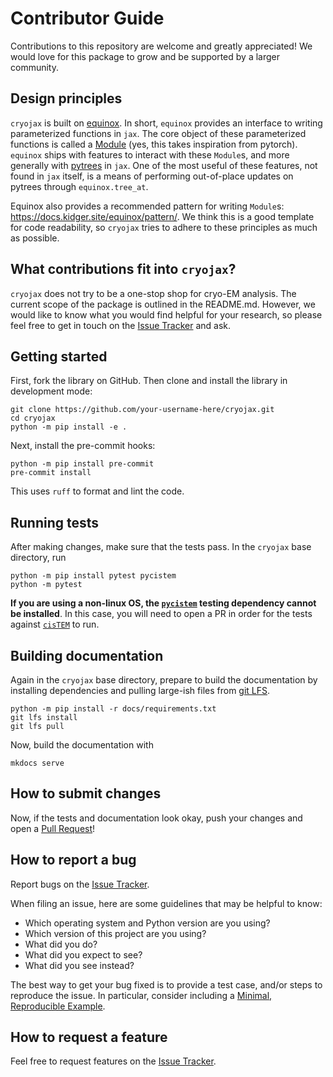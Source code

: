 # Contributor Guide

Contributions to this repository are welcome and greatly appreciated! We would love
for this package to grow and be supported by a larger community.

## Design principles

`cryojax` is built on [equinox](https://docs.kidger.site/equinox/). In short, `equinox` provides an interface to writing parameterized functions in `jax`. The core object of these parameterized functions is called a [Module](https://docs.kidger.site/equinox/api/module/module/) (yes, this takes inspiration from pytorch). `equinox` ships with features to interact with these `Module`s, and more generally with [pytrees](https://jax.readthedocs.io/en/latest/pytrees.html) in `jax`. One of the most useful of these features, not found in `jax` itself, is a means of performing out-of-place updates on pytrees through `equinox.tree_at`.

Equinox also provides a recommended pattern for writing `Module`s: https://docs.kidger.site/equinox/pattern/. We think this is a good template for code readability, so `cryojax` tries to adhere to these principles as much as possible.

## What contributions fit into `cryojax`?

`cryojax` does not try to be a one-stop shop for cryo-EM analysis. The current scope of the package is outlined in the README.md. However, we would like to know what you would find helpful for your research, so please feel free to get in touch on the [Issue
Tracker](https://github.com/mjo22/cryojax/issues) and ask.

## Getting started

First, fork the library on GitHub. Then clone and install the library in development mode:

```
git clone https://github.com/your-username-here/cryojax.git
cd cryojax
python -m pip install -e .
```

Next, install the pre-commit hooks:

```
python -m pip install pre-commit
pre-commit install
```

This uses `ruff` to format and lint the code.

## Running tests

After making changes, make sure that the tests pass. In the `cryojax` base directory, run

```
python -m pip install pytest pycistem
python -m pytest
```

**If you are using a non-linux OS, the [`pycistem`](https://github.com/jojoelfe/pycistem) testing dependency cannot be installed**. In this case, you will need to open a PR in order for the tests against [`cisTEM`](https://github.com/timothygrant80/cisTEM) to run.

## Building documentation

Again in the `cryojax` base directory, prepare to build the documentation by installing dependencies and pulling large-ish files from [git LFS](https://git-lfs.com/).

```
python -m pip install -r docs/requirements.txt
git lfs install
git lfs pull
```

Now, build the documentation with

```
mkdocs serve
```

## How to submit changes

Now, if the tests and documentation look okay, push your changes and open a [Pull Request](https://github.com/mjo22/cryojax/pulls)!

## How to report a bug

Report bugs on the [Issue Tracker](https://github.com/mjo22/cryojax/issues).

When filing an issue, here are some guidelines that may be helpful to know:

- Which operating system and Python version are you using?
- Which version of this project are you using?
- What did you do?
- What did you expect to see?
- What did you see instead?

The best way to get your bug fixed is to provide a test case, and/or steps to
reproduce the issue. In particular, consider including a [Minimal, Reproducible
Example](https://stackoverflow.com/help/minimal-reproducible-example).

## How to request a feature

Feel free to request features on the [Issue
Tracker](https://github.com/mjo22/cryojax/issues).
